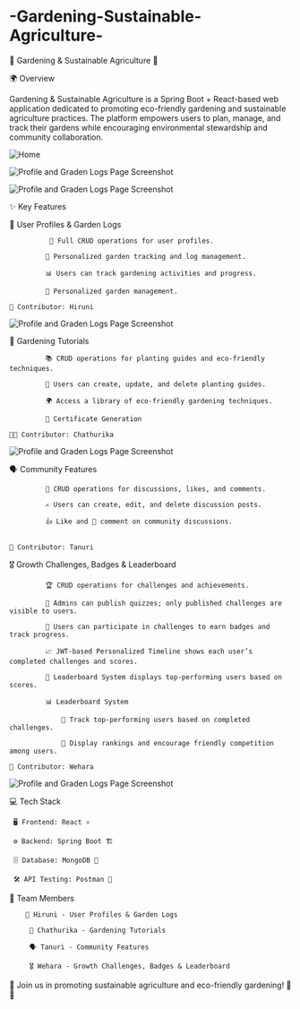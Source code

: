 # -Gardening-Sustainable-Agriculture-
🌱 Gardening & Sustainable Agriculture 🌿

🌍 Overview

Gardening & Sustainable Agriculture is a Spring Boot + React-based web application dedicated to promoting eco-friendly gardening and sustainable agriculture practices. The platform empowers users to plan, manage, and track their gardens while encouraging environmental stewardship and community collaboration.

 ![Home](./assets/home.png)

 ![Profile and Graden Logs Page Screenshot](./assets/about.png)

 ![Profile and Graden Logs Page Screenshot](./assets/contact.png)

✨ Key Features

🌾 User Profiles & Garden Logs

              📝 Full CRUD operations for user profiles.

             🌿 Personalized garden tracking and log management.

             📊 Users can track gardening activities and progress.

             🌿 Personalized garden management.

    👤 Contributor: Hiruni
![Profile and Graden Logs Page Screenshot](./assets/loginImage.png)
    

📖 Gardening Tutorials

             📚 CRUD operations for planting guides and eco-friendly techniques.

             🌱 Users can create, update, and delete planting guides.

             🌍 Access a library of eco-friendly gardening techniques.

             📜 Certificate Generation

    👩‍🏫 Contributor: Chathurika
  ![Profile and Graden Logs Page Screenshot](./assets/tutorialImage.png)

🗣️ Community Features

             💬 CRUD operations for discussions, likes, and comments.

             ✍️ Users can create, edit, and delete discussion posts.

             👍 Like and 💬 comment on community discussions.

             
    👥 Contributor: Tanuri

🎖️ Growth Challenges, Badges & Leaderboard

             🏆 CRUD operations for challenges and achievements.

             🧩 Admins can publish quizzes; only published challenges are visible to users.

             🎯 Users can participate in challenges to earn badges and track progress.

             📈 JWT-based Personalized Timeline shows each user’s completed challenges and scores.

             🥇 Leaderboard System displays top-performing users based on scores.

             📊 Leaderboard System 

                 🏅 Track top-performing users based on completed challenges.

                 📢 Display rankings and encourage friendly competition among users.

    🥇 Contributor: Wehara
  ![Profile and Graden Logs Page Screenshot](./assets/quizImage.png)


💻 Tech Stack

     🖥 Frontend: React ⚛️

     ⚙️ Backend: Spring Boot 🏗️

     🗄 Database: MongoDB 🍃

     🛠 API Testing: Postman 📮


👥 Team Members

        🌾 Hiruni - User Profiles & Garden Logs

         📖 Chathurika - Gardening Tutorials

         🗣️ Tanuri - Community Features

         🎖️ Wehara - Growth Challenges, Badges & Leaderboard

         

🌿 Join us in promoting sustainable agriculture and eco-friendly gardening! 🌱💚
